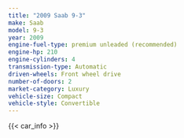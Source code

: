 ```yaml
---
title: "2009 Saab 9-3"
make: Saab
model: 9-3
year: 2009
engine-fuel-type: premium unleaded (recommended)
engine-hp: 210
engine-cylinders: 4
transmission-type: Automatic
driven-wheels: Front wheel drive
number-of-doors: 2
market-category: Luxury
vehicle-size: Compact
vehicle-style: Convertible
---
```


{{< car_info >}}
